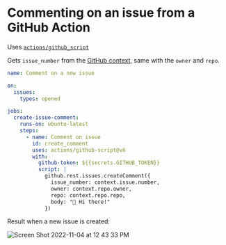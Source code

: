 # Commenting on an issue from a GitHub Action 

Uses [`actions/github_script`](https://github.com/marketplace/actions/github-script)

Gets `issue_number` from the [GitHub context](https://docs.github.com/en/actions/learn-github-actions/contexts#github-context), same with the `owner` and `repo`. 

```yaml
name: Comment on a new issue 

on:
  issues:
    types: opened

jobs:
  create-issue-comment:
    runs-on: ubuntu-latest
    steps:
      - name: Comment on issue
        id: create_comment
        uses: actions/github-script@v6
        with:
          github-token: ${{secrets.GITHUB_TOKEN}}
          script: |
            github.rest.issues.createComment({
              issue_number: context.issue.number,
              owner: context.repo.owner,
              repo: context.repo.repo,
              body: "👋 Hi there!"
            })
```

Result when a new issue is created: 

![Screen Shot 2022-11-04 at 12 43 33 PM](https://user-images.githubusercontent.com/2286304/200061735-4c7c7184-d13f-4ae8-a657-6ac8b6da0c17.png)
